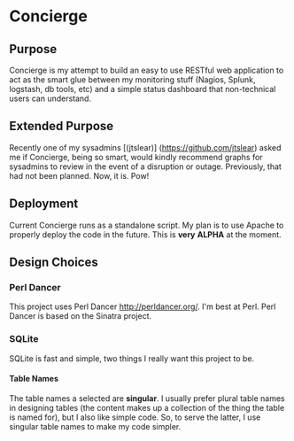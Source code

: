 # Concierge
## Purpose
Concierge is my attempt to build an easy to use RESTful web application to act as the smart glue between my monitoring stuff (Nagios, Splunk, logstash, db tools, etc) and a simple status dashboard that non-technical users can understand.

## Extended Purpose
Recently one of my sysadmins [(jtslear)] (https://github.com/jtslear) asked me if Concierge, being so smart, would kindly recommend graphs for sysadmins to review in the event of a disruption or outage.  Previously, that had not been planned.  Now, it is.  Pow!

## Deployment
Current Concierge runs as a standalone script.  My plan is to use Apache to properly deploy the code in the future.  This is __very__ **ALPHA** at the moment.

## Design Choices
### Perl Dancer
This project uses Perl Dancer <http://perldancer.org/>.  I'm best at Perl.  Perl Dancer is based on the Sinatra project.

### SQLite
SQLite is fast and simple, two things I really want this project to be.

#### Table Names
The table names a selected are **singular**.  I usually prefer plural table names in designing tables (the content makes up a collection of the thing the table is named for), but I also like simple code.  So, to serve the latter, I use singular table names to make my code simpler.
